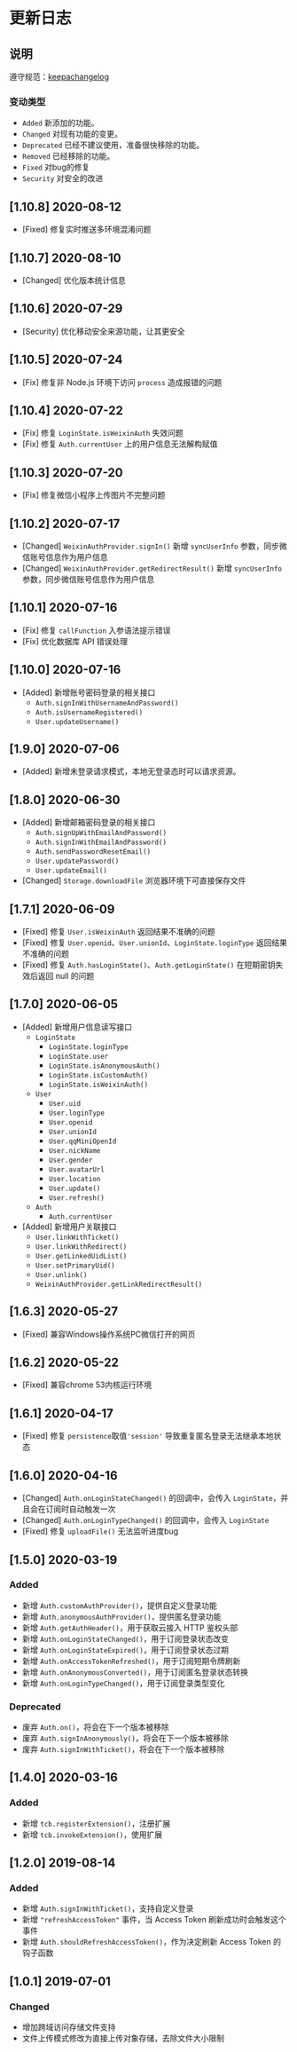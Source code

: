 # 更新日志

## 说明

遵守规范：[keepachangelog](https://keepachangelog.com/zh-CN/1.0.0/)

### 变动类型

- `Added` 新添加的功能。
- `Changed` 对现有功能的变更。
- `Deprecated` 已经不建议使用，准备很快移除的功能。
- `Removed` 已经移除的功能。
- `Fixed` 对bug的修复
- `Security` 对安全的改进

## [1.10.8] 2020-08-12
- [Fixed] 修复实时推送多环境混淆问题

## [1.10.7] 2020-08-10
- [Changed] 优化版本统计信息

## [1.10.6] 2020-07-29

- [Security] 优化移动安全来源功能，让其更安全

## [1.10.5] 2020-07-24

- [Fix] 修复非 Node.js 环境下访问 `process` 造成报错的问题

## [1.10.4] 2020-07-22

- [Fix] 修复 `LoginState.isWeixinAuth` 失效问题
- [Fix] 修复 `Auth.currentUser` 上的用户信息无法解构赋值

## [1.10.3] 2020-07-20
- [Fix] 修复微信小程序上传图片不完整问题

## [1.10.2] 2020-07-17

- [Changed] `WeixinAuthProvider.signIn()` 新增 `syncUserInfo` 参数，同步微信账号信息作为用户信息
- [Changed] `WeixinAuthProvider.getRedirectResult()` 新增 `syncUserInfo` 参数，同步微信账号信息作为用户信息

## [1.10.1] 2020-07-16
- [Fix] 修复 `callFunction` 入参语法提示错误
- [Fix] 优化数据库 API 错误处理

## [1.10.0] 2020-07-16

- [Added] 新增账号密码登录的相关接口
  - `Auth.signInWithUsernameAndPassword()`
  - `Auth.isUsernameRegistered()`
  - `User.updateUsername()`

## [1.9.0] 2020-07-06 
- [Added] 新增未登录请求模式，本地无登录态时可以请求资源。

## [1.8.0] 2020-06-30

- [Added] 新增邮箱密码登录的相关接口
  - `Auth.signUpWithEmailAndPassword()`
  - `Auth.signInWithEmailAndPassword()`
  - `Auth.sendPasswordResetEmail()`
  - `User.updatePassword()`
  - `User.updateEmail()`
- [Changed] `Storage.downloadFile` 浏览器环境下可直接保存文件

## [1.7.1] 2020-06-09

- [Fixed] 修复 `User.isWeixinAuth` 返回结果不准确的问题
- [Fixed] 修复 `User.openid`、`User.unionId`、`LoginState.loginType` 返回结果不准确的问题
- [Fixed] 修复 `Auth.hasLoginState()`、`Auth.getLoginState()` 在短期密钥失效后返回 null 的问题

## [1.7.0] 2020-06-05
- [Added] 新增用户信息读写接口
  - `LoginState`
    - `LoginState.loginType`
    - `LoginState.user`
    - `LoginState.isAnonymousAuth()`
    - `LoginState.isCustomAuth()`
    - `LoginState.isWeixinAuth()`
  - `User`
    - `User.uid`
    - `User.loginType`
    - `User.openid`
    - `User.unionId`
    - `User.qqMiniOpenId`
    - `User.nickName`
    - `User.gender`
    - `User.avatarUrl`
    - `User.location`
    - `User.update()`
    - `User.refresh()`
  - `Auth`
    - `Auth.currentUser`
- [Added] 新增用户关联接口
  - `User.linkWithTicket()`
  - `User.linkWithRedirect()`
  - `User.getLinkedUidList()`
  - `User.setPrimaryUid()`
  - `User.unlink()`
  - `WeixinAuthProvider.getLinkRedirectResult()`

## [1.6.3] 2020-05-27
- [Fixed] 兼容Windows操作系统PC微信打开的网页

## [1.6.2] 2020-05-22
- [Fixed] 兼容chrome 53内核运行环境

## [1.6.1] 2020-04-17
- [Fixed] 修复 `persistence`取值`'session'` 导致重复匿名登录无法继承本地状态

## [1.6.0] 2020-04-16
- [Changed] `Auth.onLoginStateChanged()` 的回调中，会传入 `LoginState`，并且会在订阅时自动触发一次
- [Changed] `Auth.onLoginTypeChanged()` 的回调中，会传入 `LoginState`
- [Fixed] 修复 `uploadFile()` 无法监听进度bug

## [1.5.0] 2020-03-19

### Added

- 新增 `Auth.customAuthProvider()`，提供自定义登录功能
- 新增 `Auth.anonymousAuthProvider()`，提供匿名登录功能
- 新增 `Auth.getAuthHeader()`，用于获取云接入 HTTP 鉴权头部
- 新增 `Auth.onLoginStateChanged()`，用于订阅登录状态改变
- 新增 `Auth.onLoginStateExpired()`，用于订阅登录状态过期
- 新增 `Auth.onAccessTokenRefreshed()`，用于订阅短期令牌刷新
- 新增 `Auth.onAnonymousConverted()`，用于订阅匿名登录状态转换
- 新增 `Auth.onLoginTypeChanged()`，用于订阅登录类型变化

### Deprecated

- 废弃 `Auth.on()`，将会在下一个版本被移除
- 废弃 `Auth.signInAnonymously()`，将会在下一个版本被移除
- 废弃 `Auth.signInWithTicket()`，将会在下一个版本被移除

## [1.4.0] 2020-03-16

### Added

- 新增 `tcb.registerExtension()`，注册扩展
- 新增 `tcb.invokeExtension()`，使用扩展

## [1.2.0] 2019-08-14

### Added

- 新增 `Auth.signInWithTicket()`，支持自定义登录
- 新增 `"refreshAccessToken"` 事件，当 Access Token 刷新成功时会触发这个事件
- 新增 `Auth.shouldRefreshAccessToken()`，作为决定刷新 Access Token 的钩子函数

## [1.0.1] 2019-07-01

### Changed

- 增加跨域访问存储文件支持
- 文件上传模式修改为直接上传对象存储，去除文件大小限制

